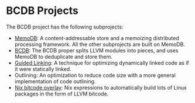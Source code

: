 # BCDB Projects

The BCDB project has the following subprojects:

- [MemoDB]: A content-addressable store and a memoizing distributed processing
  framework. All the other subprojects are built on MemoDB.
- [BCDB]: The BCDB proper splits LLVM modules into pieces, and uses MemoDB to
  deduplicate and store them.
- [Guided Linking]: A technique for optimizing dynamically linked code as if it
  were statically linked.
- Outlining: An optimization to reduce code size with a more general
  implementation of code outlining.
- [Nix bitcode overlay]: Nix expressions to automatically build lots of Linux
  packages in the form of LLVM bitcode.

[BCDB]: ./BCDB/README.md
[Guided Linking]: ./guided-linking/README.md
[MemoDB]: ./memodb/README.md
[Nix bitcode overlay]: ../nix/bitcode-overlay/README.md
